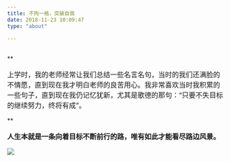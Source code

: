 ```yaml
---
title: 不拘一格，突破自我 
date: 2018-11-23 10:09:47
type: "about"

---
```

   <br>
   **<p style="font-size:16px">上学时，我的老师经常让我们总结一些名言名句，当时的我们还满脸的不情愿，直到现在我才明白老师的良苦用心。我非常喜欢当时我积累的一些句子，直到现在我仍记忆犹新，尤其是歌德的那句：“只要不失目标的继续努力，终将有成”。</p>**
   
   **<p style="font-size:16px">人生本就是一条向着目标不断前行的路，唯有如此才能看尽路边风景。</p>**
   
<img src="\about\1.jpg"> 
